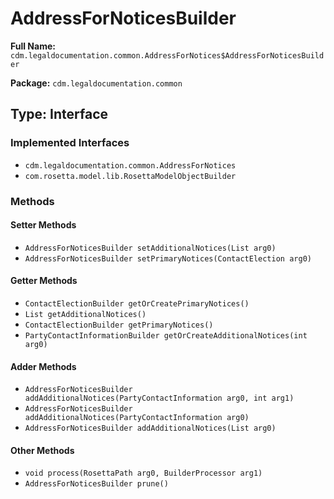 # AddressForNoticesBuilder

**Full Name:** `cdm.legaldocumentation.common.AddressForNotices$AddressForNoticesBuilder`

**Package:** `cdm.legaldocumentation.common`

## Type: Interface

### Implemented Interfaces

- `cdm.legaldocumentation.common.AddressForNotices`
- `com.rosetta.model.lib.RosettaModelObjectBuilder`

### Methods

#### Setter Methods

- `AddressForNoticesBuilder setAdditionalNotices(List arg0)`
- `AddressForNoticesBuilder setPrimaryNotices(ContactElection arg0)`

#### Getter Methods

- `ContactElectionBuilder getOrCreatePrimaryNotices()`
- `List getAdditionalNotices()`
- `ContactElectionBuilder getPrimaryNotices()`
- `PartyContactInformationBuilder getOrCreateAdditionalNotices(int arg0)`

#### Adder Methods

- `AddressForNoticesBuilder addAdditionalNotices(PartyContactInformation arg0, int arg1)`
- `AddressForNoticesBuilder addAdditionalNotices(PartyContactInformation arg0)`
- `AddressForNoticesBuilder addAdditionalNotices(List arg0)`

#### Other Methods

- `void process(RosettaPath arg0, BuilderProcessor arg1)`
- `AddressForNoticesBuilder prune()`

